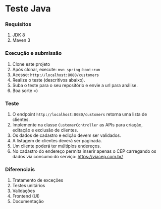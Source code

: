 # Teste Java

### Requisitos
1. JDK 8
1. Maven 3

### Execução e submissão
1. Clone este projeto
2. Após clonar, execute: `mvn spring-boot:run`
3. Acesse: `http://localhost:8080/customers`
4. Realize o teste (descritivos abaixo).
5. Suba o teste para o seu repositório e envie a url para análise.
6. Boa sorte =)


### Teste
1. O endpoint `http://localhost:8080/customers` retorna uma lista de clientes.
2. Implemente na classe `CustomerController` as APIs para criação, editação e exclusão de clientes.
3. Os dados de cadastro e edição devem ser validados.
4. A listagem de clientes deverá ser paginada.
5. Um cliente poderá ter múltiplos endereços.
6. No cadastro do endereço permita inserir apenas o CEP carregando os dados via consumo do serviço: https://viacep.com.br/


### Diferenciais
1. Tratamento de exceções
2. Testes unitários
3. Validações
4. Frontend (UI)
5. Documentação
